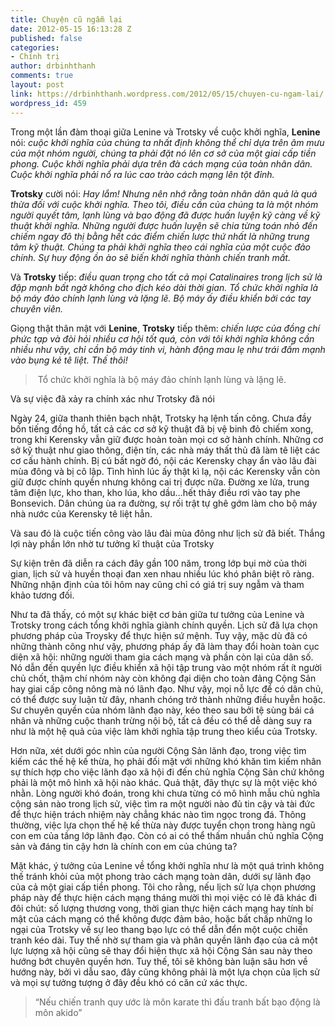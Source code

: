```yaml
---
title: Chuyện cũ ngẫm lại
date: 2012-05-15 16:13:28 Z
published: false
categories:
- Chính trị
author: drbinhthanh
comments: true
layout: post
link: https://drbinhthanh.wordpress.com/2012/05/15/chuyen-cu-ngam-lai/
wordpress_id: 459
---
```


Trong một lần đàm thoại giữa Lenine và Trotsky về cuộc khởi nghĩa, **Lenine** nói: _cuộc khởi nghĩa của chúng ta nhất định không thể chỉ dựa trên âm mưu của một nhóm người, chúng ta phải đặt nó lên cơ sở của một giai cấp tiền phong. Cuộc khởi nghĩa phải dựa trên đà cách mạng của toàn nhân dân. Cuộc khởi nghĩa phải nổ ra lúc cao trào cách mạng lên tột đỉnh.<!-- more -->_




**Trotsky** cười nói: _Hay lắm! Nhưng nên nhớ rằng toàn nhân dân quả là quá thừa đối với cuộc khởi nghĩa. Theo tôi, điều cần của chúng ta là một nhóm người quyết tâm, lạnh lùng và bạo động đã được huấn luyện kỹ càng về kỹ thuật khởi nghĩa. Những người được huấn luyện sẽ chia từng toán nhỏ đến chiếm ngay đô thị bằng hết các điểm chiến lược thứ nhất là những trung tâm kỹ thuật. Chúng ta phải khởi nghĩa theo cái nghĩa của một cuộc đảo chính. Sự huy động ồn ào sẽ biến khởi nghĩa thành chiến tranh mất._




Và **Trotsky** tiếp: _điều quan trọng cho tất cả mọi Catalinaires trong lịch sử là đập mạnh bất ngờ không cho địch kéo dài thời gian. Tổ chức khởi nghĩa là bộ máy đảo chính lạnh lùng và lặng lẽ. Bộ máy ấy điều khiển bởi các tay chuyên viên._




Giọng thật thân mật với **Lenine**, **Trotsky** tiếp thêm: _chiến lược của đồng chí phức tạp và đòi hỏi nhiều cơ hội tốt quá, còn với tôi khởi nghĩa không cần nhiều như vậy, chỉ cần bộ máy tinh vi, hành động mau lẹ như trái đấm mạnh vào bụng kẻ tê liệt. Thế thôi!_





<blockquote> Tổ chức khởi nghĩa là bộ máy đảo chính lạnh lùng và lặng lẽ.</blockquote>




Và sự việc đã xảy ra chính xác như Trotsky đã nói




Ngày 24, giữa thanh thiên bạch nhật, Trotsky hạ lệnh tấn công. Chưa đầy bốn tiếng đồng hồ, tất cả các cơ sở kỹ thuật đã bị vệ binh đỏ chiếm xong, trong khi Kerensky vẫn giữ được hoàn toàn mọi cơ sở hành chính. Những cơ sở kỹ thuật như giao thông, điện tín, các nhà máy thất thủ đã làm tê liệt các cơ cấu hành chính. Bị cú bất ngờ đó, nội các Kerensky chạy ẩn vào lâu đài mùa đông và bị cô lập. Tình hình lúc ấy thật kì lạ, nội các Kerensky vẫn còn giữ được chính quyền nhưng không cai trị được nữa. Đường xe lửa, trung tâm điện lực, kho than, kho lúa, kho dầu…hết thảy điều rơi vào tay phe Bonsevich. Dân chúng ùa ra đường, sự rối trật tự ghê gớm làm cho bộ máy nhà nước của Kerensky tê liệt hẳn.




Và sau đó là cuộc tiến công vào lâu đài mùa đông như lịch sử đã biết. Thắng lợi này phần lớn nhờ tư tưởng kĩ thuật của Trotsky




Sự kiện trên đã diễn ra cách đây gần 100 năm, trong lớp bụi mờ của thời gian, lịch sử và huyền thoại đan xen nhau nhiều lúc khó phân biệt rõ ràng. Những nhận định của tôi hôm nay cũng chỉ có giá trị suy ngẫm và tham khảo tương đối.




Như ta đã thấy, có một sự khác biệt cơ bản giữa tư tưởng của Lenine và Trotsky trong cách tổng khởi nghĩa giành chính quyền. Lịch sử đã lựa chọn phương pháp của Troysky để thực hiện sứ mệnh. Tuy vậy, mặc dù đã có những thành công như vậy, phương pháp ấy đã làm thay đổi hoàn toàn cục diện xã hội: những người tham gia cách mạng và phần còn lại của dân số. Nó dẫn đến quyền lực điều khiển xã hội tập trung vào một nhóm rất ít người chủ chốt, thậm chí nhóm này còn không đại diện cho toàn đảng Cộng Sản hay giai cấp công nông mà nó lãnh đạo. Như vậy, mọi nỗ lực để có dân chủ, có thể được suy luận từ đây, nhanh chóng trở thành những điều huyễn hoặc. Sư chuyên quyền của nhóm lãnh đạo này, kéo theo sau bởi tệ sùng bái cá nhân và những cuộc thanh trừng nội bộ, tất cả đều có thể dễ dàng suy ra như là một hệ quả của việc làm khởi nghĩa tập trung theo kiểu của Trotsky.




Hơn nữa, xét dưới góc nhìn của người Cộng Sản lãnh đạo, trong việc tìm kiếm các thế hệ kế thừa, họ phải đối mặt với những khó khăn tìm kiếm nhân sự thích hợp cho việc lãnh đạo xã hội đi đến chủ nghĩa Cộng Sản chứ không phải là một mô hình xã hội nào khác. Quả thật, đây thực sự là một việc khó nhằn. Lòng người khó đoán, trong khi chưa từng có mô hình mẫu chủ nghĩa cộng sản nào trong lịch sử, việc tìm ra một người nào đủ tin cậy và tài đức để thực hiện trách nhiệm này chẳng khác nào tìm ngọc trong đá. Thông thường, việc lựa chọn thế hệ kế thừa này được tuyển chọn trong hàng ngũ con em của tầng lớp lãnh đạo. Còn có ai có thể thấm nhuần chủ nghĩa Cộng sản và đáng tin cậy hơn là chính con em của chúng ta?




Mặt khác, ý tưởng của Lenine về tổng khởi nghĩa như là một quá trình không thế tránh khỏi của một phong trào cách mạng toàn dân, dưới sự lãnh đạo của cả một giai cấp tiền phong. Tôi cho rằng, nếu lịch sử lựa chọn phương pháp này để thực hiện cách mạng tháng mười thì mọi việc có lẽ đã khác đi đôi chút: số lượng thương vong, thời gian thực hiện cách mạng hay tính bí mật của cách mạng có thể không được đảm bảo, hoặc bất chấp những lo ngại của Trotsky về sự leo thang bạo lực có thể dẫn đển một cuộc chiến tranh kéo dài. Tuy thế nhờ sự tham gia và phân quyền lãnh đạo của cả một lực lượng xã hội cũng sẽ thay đổi hiện thực xã hội Cộng Sản sau này theo hướng bớt chuyên quyền hơn. Tuy thế, tôi sẽ không bàn luận sâu hơn về hướng này, bởi vì dẫu sao, đây cũng không phải là một lựa chọn của lịch sử và mọi sự tưởng tượng ở đây đều khó có căn cứ xác thực.





<blockquote>“Nếu chiến tranh quy ước là môn karate thì đấu tranh bất bạo động là môn akido”</blockquote>
